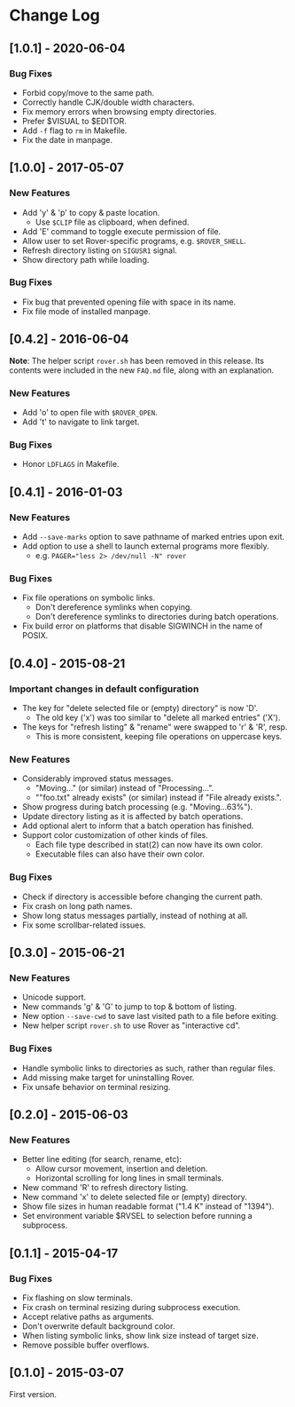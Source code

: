 # Change Log

## [1.0.1] - 2020-06-04

### Bug Fixes

- Forbid copy/move to the same path.
- Correctly handle CJK/double width characters.
- Fix memory errors when browsing empty directories.
- Prefer $VISUAL to $EDITOR.
- Add `-f` flag to `rm` in Makefile.
- Fix the date in manpage.

## [1.0.0] - 2017-05-07

### New Features

- Add 'y' & 'p' to copy & paste location.
  - Use `$CLIP` file as clipboard, when defined.
- Add 'E' command to toggle execute permission of file.
- Allow user to set Rover-specific programs, e.g. `$ROVER_SHELL`.
- Refresh directory listing on `SIGUSR1` signal.
- Show directory path while loading.

### Bug Fixes

- Fix bug that prevented opening file with space in its name.
- Fix file mode of installed manpage.

## [0.4.2] - 2016-06-04

**Note**:  The  helper script  `rover.sh`  has  been removed  in  this
release. Its  contents were included  in the new `FAQ.md`  file, along
with an explanation.

### New Features

- Add 'o' to open file with `$ROVER_OPEN`.
- Add 't' to navigate to link target.

### Bug Fixes

- Honor `LDFLAGS` in Makefile.

## [0.4.1] - 2016-01-03

### New Features

- Add `--save-marks` option to save pathname of marked entries upon exit.
- Add option to use a shell to launch external programs more flexibly.
  - e.g. `PAGER="less 2> /dev/null -N" rover`

### Bug Fixes

- Fix file operations on symbolic links.
  - Don't dereference symlinks when copying.
  - Don't dereference symlinks to directories during batch operations.
- Fix build error on platforms that disable SIGWINCH in the name of POSIX.

## [0.4.0] - 2015-08-21

### Important changes in default configuration

- The key for "delete selected file or (empty) directory" is now 'D'.
  - The old key ('x') was too similar to "delete all marked entries" ('X').
- The keys for "refresh listing" & "rename" were swapped to 'r' & 'R', resp.
  - This is more consistent, keeping file operations on uppercase keys.

### New Features

- Considerably improved status messages.
  - "Moving..." (or similar) instead of "Processing...".
  - ""foo.txt" already exists" (or similar) instead if "File already exists.".
- Show progress during batch processing (e.g. "Moving...63%").
- Update directory listing as it is affected by batch operations.
- Add optional alert to inform that a batch operation has finished.
- Support color customization of other kinds of files.
  - Each file type described in stat(2) can now have its own color.
  - Executable files can also have their own color.

### Bug Fixes

- Check if directory is accessible before changing the current path.
- Fix crash on long path names.
- Show long status messages partially, instead of nothing at all.
- Fix some scrollbar-related issues.

## [0.3.0] - 2015-06-21

### New Features

- Unicode support.
- New commands 'g' & 'G' to jump to top & bottom of listing.
- New option `--save-cwd` to save last visited path to a file before exiting.
- New helper script `rover.sh` to use Rover as "interactive cd".

### Bug Fixes

- Handle symbolic links to directories as such, rather than regular files.
- Add missing make target for uninstalling Rover.
- Fix unsafe behavior on terminal resizing.

## [0.2.0] - 2015-06-03

### New Features

- Better line editing (for search, rename, etc):
  - Allow cursor movement, insertion and deletion.
  - Horizontal scrolling for long lines in small terminals.
- New command 'R' to refresh directory listing.
- New command 'x' to delete selected file or (empty) directory.
- Show file sizes in human readable format ("1.4 K" instead of "1394").
- Set environment variable $RVSEL to selection before running a subprocess.

## [0.1.1] - 2015-04-17

### Bug Fixes

- Fix flashing on slow terminals.
- Fix crash on terminal resizing during subprocess execution.
- Accept relative paths as arguments.
- Don't overwrite default background color.
- When listing symbolic links, show link size instead of target size.
- Remove possible buffer overflows.

## [0.1.0] - 2015-03-07

First version.
